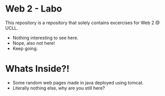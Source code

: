 # Web 2 - Labo 

This repository is a repository that solely contains excercises for Web 2 @ UCLL.

  - Nothing interesting to see here.
  - Nope, also not here!
  - Keep going.

# Whats Inside?!

  - Some random web pages made in java deployed using tomcat.
  - Literally nothing else, why are you still here?